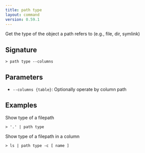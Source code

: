 ```yaml
---
title: path type
layout: command
version: 0.59.1
---
```


Get the type of the object a path refers to (e.g., file, dir, symlink)

## Signature

```> path type --columns```

## Parameters

 -  `--columns {table}`: Optionally operate by column path

## Examples

Show type of a filepath
```shell
> '.' | path type
```

Show type of a filepath in a column
```shell
> ls | path type -c [ name ]
```
